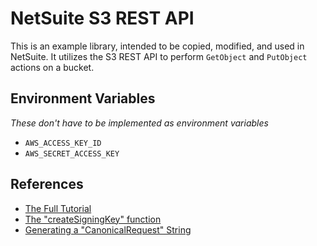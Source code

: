 NetSuite S3 REST API
================================
This is an example library, intended to be copied, modified, and used in NetSuite. It utilizes the S3 REST API to perform `GetObject` and `PutObject` actions on a bucket.

## Environment Variables
_These don't have to be implemented as environment variables_
- `AWS_ACCESS_KEY_ID`
- `AWS_SECRET_ACCESS_KEY`

## References
- [The Full Tutorial](https://docs.aws.amazon.com/AmazonS3/latest/API/sig-v4-authenticating-requests.html)
- [The "createSigningKey" function](https://docs.aws.amazon.com/general/latest/gr/signature-v4-examples.html#signature-v4-examples-javascript)
- [Generating a "CanonicalRequest" String](https://docs.aws.amazon.com/AmazonS3/latest/API/sig-v4-header-based-auth.html)